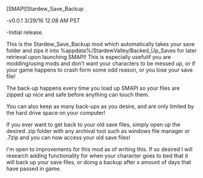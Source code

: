 [SMAPI]Stardew_Save_Backup

-v0.0.1 3/29/16 12:08 AM PST

-Initial release.

This is the Stardew_Save_Backup mod which automatically takes your save folder and zips it into %appdata%/StardewValley/Backed_Up_Saves for later retrieval upon launching SMAPI! This is especially usefulif you are modding/using mods and don't want your characters to be messed up, or if your game happens to crash form some odd reason, or you lose your save file!

The back-up happens every time you load up SMAPI so your files are zipped up nice and safe before anything can touch them.

You can also keep as many back-ups as you desire, and are only limited by the hard drive space on your computer!

If you ever want to get back to your old save files, simply open up the desired .zip folder with any archival tool such as windows file manager or .7zip and you can now access your old save files!

I'm open to improvements for this mod as of writing this. If so desired I will research adding functionality for when your character goes to bed that it will back up your save files, or doing a backup after x amount of days that have passed in game.
